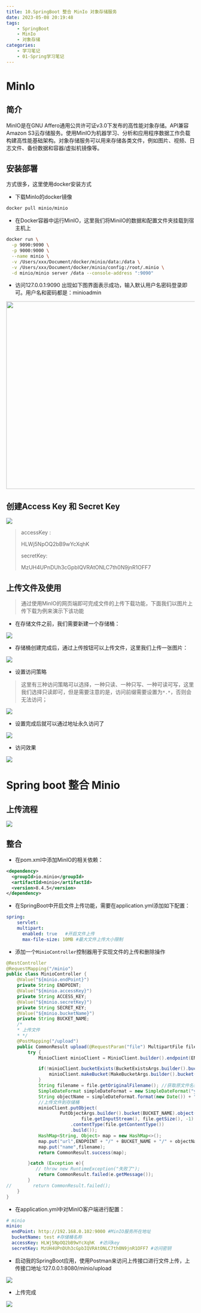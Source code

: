 ```yaml
---
title: 10.SpringBoot 整合 MinIo 对象存储服务
date: 2023-05-08 20:19:48
tags: 
    - SpringBoot
    - MinIo
    - 对象存储
categories:
    - 学习笔记
    - 01-Spring学习笔记
---
```

# MinIo

## 简介

MinIO是在GNU Affero通用公共许可证v3.0下发布的高性能对象存储。API兼容Amazon S3云存储服务。使用MinIO为机器学习、分析和应用程序数据工作负载构建高性能基础架构。对象存储服务可以用来存储各类文件，例如图片、视频、日志文件、备份数据和容器/虚拟机镜像等。

## 安装部署

方式很多，这里使用docker安装方式

- 下载MinIo的docker镜像

```sh
docker pull minio/minio
```

- 在Docker容器中运行MinIO，这里我们将MiniIO的数据和配置文件夹挂载到宿主机上

```sh
docker run \
  -p 9090:9090 \
  -p 9000:9000 \
  --name minio \
  -v /Users/xxx/Document/docker/minio/data:/data \
  -v /Users/xxx/Document/docker/minio/config:/root/.minio \
  -d minio/minio server /data --console-address ":9090"
```

- 访问127.0.0.1:9090 出现如下图界面表示成功，输入默认用户名密码登录即可。用户名和密码都是：minioadmin

<img src="http://127.0.0.1:5244/p/%E5%A4%B8%E5%85%8B%E7%BD%91%E7%9B%98/%E5%AD%A6%E4%B9%A0%E7%AC%94%E8%AE%B0/01-Spring%E5%AD%A6%E4%B9%A0%E7%AC%94%E8%AE%B0/00-static/MinIo%E7%99%BB%E5%BD%95%E7%95%8C%E9%9D%A2.png" style="width:800px;height:500px;" />



## 创建Access Key 和 Secret Key

![](http://127.0.0.1:5244/p/%E5%A4%B8%E5%85%8B%E7%BD%91%E7%9B%98/%E5%AD%A6%E4%B9%A0%E7%AC%94%E8%AE%B0/01-Spring%E5%AD%A6%E4%B9%A0%E7%AC%94%E8%AE%B0/00-static/%E5%88%9B%E5%BB%BAAccessKey.png)

> accessKey :
>
> HLWj5NpOQ2bB9wYcXqhK 
>
>  secretKey:
>
> MzUH4UPnDUh3cGpbIQVRAtONLC7th0N9jnR1OFF7

## 上传文件及使用

> 通过使用MinIO的网页端即可完成文件的上传下载功能，下面我们以图片上传下载为例来演示下该功能

- 在存储文件之前，我们需要新建一个存储桶：

![](http://127.0.0.1:5244/p/%E5%A4%B8%E5%85%8B%E7%BD%91%E7%9B%98/%E5%AD%A6%E4%B9%A0%E7%AC%94%E8%AE%B0/01-Spring%E5%AD%A6%E4%B9%A0%E7%AC%94%E8%AE%B0/00-static/%E5%88%9B%E5%BB%BA%E5%AD%98%E5%82%A8%E6%A1%B6.png)

- 存储桶创建完成后，通过上传按钮可以上传文件，这里我们上传一张图片：

![](http://127.0.0.1:5244/p/%E5%A4%B8%E5%85%8B%E7%BD%91%E7%9B%98/%E5%AD%A6%E4%B9%A0%E7%AC%94%E8%AE%B0/01-Spring%E5%AD%A6%E4%B9%A0%E7%AC%94%E8%AE%B0/00-static/%E4%B8%8A%E4%BC%A0%E5%9B%BE%E7%89%87%E7%A4%BA%E4%BE%8B.png)

- 设置访问策略

> 这里有三种访问策略可以选择，一种只读、一种只写、一种可读可写，这里我们选择只读即可，但是需要注意的是，访问前缀需要设置为`*.*`，否则会无法访问；

![](http://127.0.0.1:5244/p/%E5%A4%B8%E5%85%8B%E7%BD%91%E7%9B%98/%E5%AD%A6%E4%B9%A0%E7%AC%94%E8%AE%B0/01-Spring%E5%AD%A6%E4%B9%A0%E7%AC%94%E8%AE%B0/00-static/%E8%AE%BE%E7%BD%AE%E8%AE%BF%E9%97%AE%E7%AD%96%E7%95%A5.png)

- 设置完成后就可以通过地址永久访问了

![](http://127.0.0.1:5244/p/%E5%A4%B8%E5%85%8B%E7%BD%91%E7%9B%98/%E5%AD%A6%E4%B9%A0%E7%AC%94%E8%AE%B0/01-Spring%E5%AD%A6%E4%B9%A0%E7%AC%94%E8%AE%B0/00-static/%E5%9B%BE%E7%89%87%E8%AE%BF%E9%97%AE%E5%9C%B0%E5%9D%80.png)

- 访问效果

![](http://127.0.0.1:5244/p/%E5%A4%B8%E5%85%8B%E7%BD%91%E7%9B%98/%E5%AD%A6%E4%B9%A0%E7%AC%94%E8%AE%B0/01-Spring%E5%AD%A6%E4%B9%A0%E7%AC%94%E8%AE%B0/00-static/%E8%AE%BF%E9%97%AE%E6%95%88%E6%9E%9C.png)

# Spring boot 整合 Minio

## 上传流程

![](http://127.0.0.1:5244/p/%E5%A4%B8%E5%85%8B%E7%BD%91%E7%9B%98/%E5%AD%A6%E4%B9%A0%E7%AC%94%E8%AE%B0/01-Spring%E5%AD%A6%E4%B9%A0%E7%AC%94%E8%AE%B0/00-static/%E4%B8%8A%E4%BC%A0%E6%B5%81%E7%A8%8B.png)



## 整合

- 在pom.xml中添加MinIO的相关依赖：

```xml
<dependency>
  <groupId>io.minio</groupId>
  <artifactId>minio</artifactId>
  <version>8.4.5</version>
</dependency>
```

- 在SpringBoot中开启文件上传功能，需要在application.yml添加如下配置：

```yaml
spring:
	servlet:
    multipart:
      enabled: true   #开启文件上传
      max-file-size: 10MB #最大文件上传大小限制
```

- 添加一个`MinioController`控制器用于实现文件的上传和删除操作

```java
@RestController
@RequestMapping("/minio")
public class MinioController {
    @Value("${minio.endPoint}")
    private String ENDPOINT;
    @Value("${minio.accessKey}")
    private String ACCESS_KEY;
    @Value("${minio.secretKey}")
    private String SECRET_KEY;
    @Value("${minio.bucketName}")
    private String BUCKET_NAME;
    /*
    * 上传文件
    * */
    @PostMapping("/upload")
    public CommonResult upload(@RequestParam("file") MultipartFile file){
        try {
            MinioClient minioClient = MinioClient.builder().endpoint(ENDPOINT).credentials(ACCESS_KEY, SECRET_KEY).build();

            if(!minioClient.bucketExists(BucketExistsArgs.builder().bucket(BUCKET_NAME).build())){
                minioClient.makeBucket(MakeBucketArgs.builder().bucket(BUCKET_NAME).build());
            }
            String filename = file.getOriginalFilename(); //获取原文件名称
            SimpleDateFormat simpleDateFormat = new SimpleDateFormat("yyyyMMdd"); //初始化一个当前的年月日字符串
            String objectName = simpleDateFormat.format(new Date()) + "/" + filename; //创建存储对象名称
            //上传文件到存储桶
            minioClient.putObject(
                    PutObjectArgs.builder().bucket(BUCKET_NAME).object(objectName).stream(
                            file.getInputStream(), file.getSize(), -1)
                        .contentType(file.getContentType())
                        .build());
            HashMap<String, Object> map = new HashMap<>();
            map.put("url",ENDPOINT + "/" + BUCKET_NAME + "/" + objectName);
            map.put("name",filename);
            return CommonResult.success(map);

        }catch (Exception e){
           // throw new RuntimeException("失败了");
            return CommonResult.failed(e.getMessage());
        }
//        return CommonResult.failed();
    }
}
```

- 在application.yml中对MinIO客户端进行配置：

```yaml
# minio
minio:
  endPoint: http://192.168.0.102:9000 #MinIO服务所在地址
  bucketName: test #存储桶名称
  accessKey: HLWj5NpOQ2bB9wYcXqhK  #访问key
  secretKey: MzUH4UPnDUh3cGpbIQVRAtONLC7th0N9jnR1OFF7 #访问密钥
```

- 启动我的SpringBoot应用，使用Postman来访问上传接口进行文件上传，上传接口地址:127.0.0.1:8080/minio/upload

![](http://127.0.0.1:5244/p/%E5%A4%B8%E5%85%8B%E7%BD%91%E7%9B%98/%E5%AD%A6%E4%B9%A0%E7%AC%94%E8%AE%B0/01-Spring%E5%AD%A6%E4%B9%A0%E7%AC%94%E8%AE%B0/00-static/postman%E8%B0%83%E8%AF%95%E4%B8%8A%E4%BC%A0.png)

- 上传完成

![](http://127.0.0.1:5244/p/%E5%A4%B8%E5%85%8B%E7%BD%91%E7%9B%98/%E5%AD%A6%E4%B9%A0%E7%AC%94%E8%AE%B0/01-Spring%E5%AD%A6%E4%B9%A0%E7%AC%94%E8%AE%B0/00-static/%E4%B8%8A%E4%BC%A0%E5%AE%8C%E6%88%90.png)